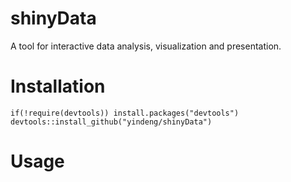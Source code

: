 shinyData
=========

A tool for interactive data analysis, visualization and presentation.

# Installation
```
if(!require(devtools)) install.packages("devtools")
devtools::install_github("yindeng/shinyData")
```

# Usage

